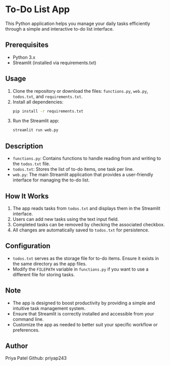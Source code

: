 # To-Do List App

This Python application helps you manage your daily tasks efficiently through a simple and interactive to-do list interface.

## Prerequisites
* Python 3.x
* Streamlit (installed via requirements.txt)

## Usage
1. Clone the repository or download the files: `functions.py`, `web.py`, `todos.txt`, and `requirements.txt`.
2. Install all dependencies:
   ```bash
   pip install -r requirements.txt
   ```
3. Run the Streamlit app:
   ```bash
   streamlit run web.py
   ```

## Description
* `functions.py`: Contains functions to handle reading from and writing to the `todos.txt` file.
* `todos.txt`: Stores the list of to-do items, one task per line.
* `web.py`: The main Streamlit application that provides a user-friendly interface for managing the to-do list.

## How It Works
1. The app reads tasks from `todos.txt` and displays them in the Streamlit interface.
2. Users can add new tasks using the text input field.
3. Completed tasks can be removed by checking the associated checkbox.
4. All changes are automatically saved to `todos.txt` for persistence.

## Configuration
* `todos.txt` serves as the storage file for to-do items. Ensure it exists in the same directory as the app files.
* Modify the `FILEPATH` variable in `functions.py` if you want to use a different file for storing tasks.

## Note
* The app is designed to boost productivity by providing a simple and intuitive task management system.
* Ensure that Streamlit is correctly installed and accessible from your command line.
* Customize the app as needed to better suit your specific workflow or preferences.
  
## Author
Priya Patel
Github: priyap243
